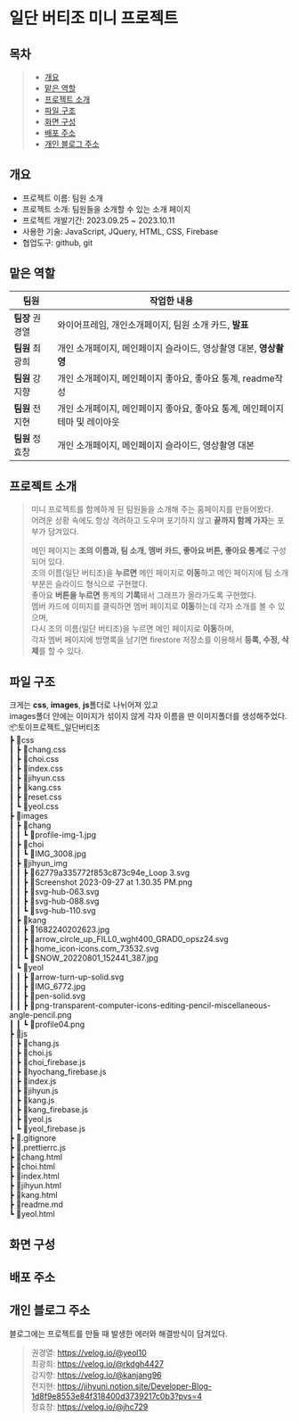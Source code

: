 # 일단 버티조 미니 프로젝트

## 목차
 > - [개요](#개요)
 > - [맡은 역할](#맡은-역할)
 > - [프로젝트 소개](#프로젝트-소개)
 > - [파일 구조](#파일-구조)
 > - [화면 구성](#화면-구성)
 > - [배포 주소](#배포-주소)
 > - [개인 블로그 주소](#개인-블로그-주소)

## 개요
- 프로젝트 이름: 팀원 소개
- 프로젝트 소개: 팀원들을 소개할 수 있는 소개 페이지
- 프로젝트 개발기간: 2023.09.25 ~ 2023.10.11
- 사용한 기술: JavaScript, JQuery, HTML, CSS, Firebase
- 협업도구: github, git

## 맡은 역할
|팀원|작업한 내용|
|---|---|
|**팀장** 권경열|와이어프레임, 개인소개페이지, 팀원 소개 카드, **발표**|
|**팀원** 최광희|개인 소개페이지, 메인페이지 슬라이드, 영상촬영 대본, **영상촬영**|
|**팀원** 강지향|개인 소개페이지, 메인페이지 좋아요, 좋아요 통계, readme작성|
|**팀원** 전지현|개인 소개페이지, 메인페이지 좋아요, 좋아요 통계, 메인페이지 테마 및 레이아웃|
|**팀원** 정효창|개인 소개페이지, 메인페이지 슬라이드, 영상촬영 대본|

## 프로젝트 소개
> 미니 프로젝트를 함께하게 된 팀원들을 소개해 주는 홈페이지를 만들어봤다.  
> 어려운 상황 속에도 항상 격려하고 도우며 포기하지 않고 **끝까지 함께 가자**는 포부가 담겨있다.
>
> 메인 페이지는 **조의 이름과, 팀 소개, 멤버 카드, 좋아요 버튼, 좋아요 통계**로 구성되어 있다.  
> 조의 이름(일단 버티조)을 **누르면** 메인 페이지로 **이동**하고 메인 페이지에 팀 소개 부분은 슬라이드 형식으로 구현했다.  
> 좋아요 **버튼을 누르면** 통계의 **기록**돼서 그래프가 올라가도록 구현했다.  
> 멤버 카드에 이미지를 클릭하면 멤버 페이지로 **이동**하는데 각자 소개를 볼 수 있으며,  
> 다시 조의 이름(일단 버티조)을 누르면 메인 페이지로 **이동**하며,  
> 각자 멤버 페이지에 방명록을 남기면 firestore 저장소를 이용해서 **등록, 수정, 삭제**를 할 수 있다.  

## 파일 구조
크게는 **css**, **images**, **js**폴더로 나뉘어져 있고  
images폴더 안에는 이미지가 섞이지 않게 각자 이름을 딴 이미지폴더를 생성해주었다.  
📦토이프로젝트_일단버티조  
 ┣ 📂css  
 ┃ ┣ 📜chang.css  
 ┃ ┣ 📜choi.css  
 ┃ ┣ 📜index.css  
 ┃ ┣ 📜jihyun.css  
 ┃ ┣ 📜kang.css  
 ┃ ┣ 📜reset.css  
 ┃ ┗ 📜yeol.css  
 ┣ 📂images  
 ┃ ┣ 📂chang  
 ┃ ┃ ┗ 📜profile-img-1.jpg  
 ┃ ┣ 📂choi  
 ┃ ┃ ┗ 📜IMG_3008.jpg  
 ┃ ┣ 📂jihyun_img  
 ┃ ┃ ┣ 📜62779a335772f853c873c94e_Loop 3.svg  
 ┃ ┃ ┣ 📜Screenshot 2023-09-27 at 1.30.35 PM.png  
 ┃ ┃ ┣ 📜svg-hub-063.svg  
 ┃ ┃ ┣ 📜svg-hub-088.svg  
 ┃ ┃ ┗ 📜svg-hub-110.svg  
 ┃ ┣ 📂kang  
 ┃ ┃ ┣ 📜1682240202623.jpg  
 ┃ ┃ ┣ 📜arrow_circle_up_FILL0_wght400_GRAD0_opsz24.svg  
 ┃ ┃ ┣ 📜home_icon-icons.com_73532.svg  
 ┃ ┃ ┗ 📜SNOW_20220801_152441_387.jpg  
 ┃ ┗ 📂yeol  
 ┃ ┃ ┣ 📜arrow-turn-up-solid.svg  
 ┃ ┃ ┣ 📜IMG_6772.jpg  
 ┃ ┃ ┣ 📜pen-solid.svg  
 ┃ ┃ ┣ 📜png-transparent-computer-icons-editing-pencil-miscellaneous-angle-pencil.png  
 ┃ ┃ ┗ 📜profile04.png  
 ┣ 📂js  
 ┃ ┣ 📜chang.js  
 ┃ ┣ 📜choi.js  
 ┃ ┣ 📜choi_firebase.js  
 ┃ ┣ 📜hyochang_firebase.js  
 ┃ ┣ 📜index.js  
 ┃ ┣ 📜jihyun.js  
 ┃ ┣ 📜kang.js  
 ┃ ┣ 📜kang_firebase.js  
 ┃ ┣ 📜yeol.js  
 ┃ ┗ 📜yeol_firebase.js  
 ┣ 📜.gitignore  
 ┣ 📜.prettierrc.js  
 ┣ 📜chang.html  
 ┣ 📜choi.html  
 ┣ 📜index.html  
 ┣ 📜jihyun.html  
 ┣ 📜kang.html  
 ┣ 📜readme.md  
 ┗ 📜yeol.html  

## 화면 구성


## 배포 주소


## 개인 블로그 주소
블로그에는 프로젝트를 만들 때 발생한 에러와 해결방식이 담겨있다.
> 권경열: https://velog.io/@yeol10  
> 최광희: https://velog.io/@rkdgh4427  
> 강지향: https://velog.io/@kanjang96  
> 전지현: https://jihyuni.notion.site/Developer-Blog-1d8f9e8553e84f318400d3739217c0b3?pvs=4  
> 정효창: https://velog.io/@jhc729
